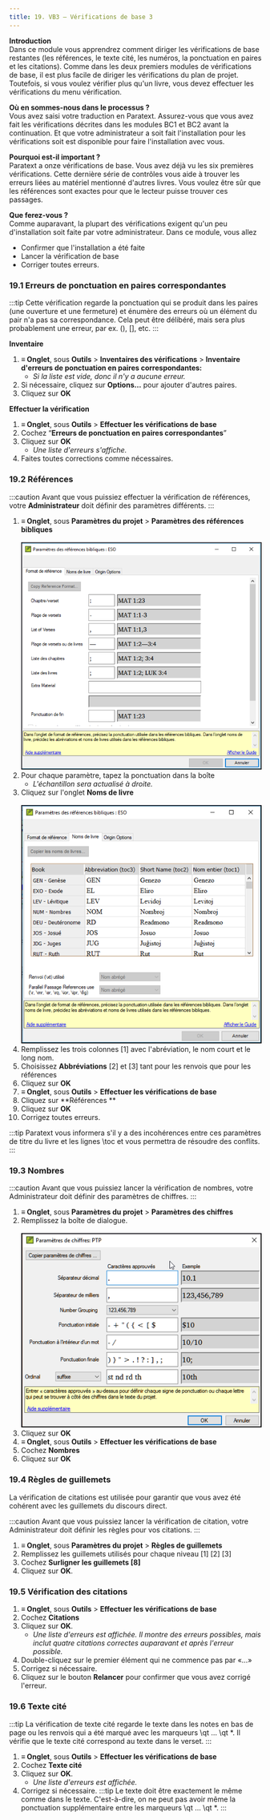 ```yaml
---
title: 19. VB3 – Vérifications de base 3
---
```

**Introduction**  
Dans ce module vous apprendrez comment diriger les vérifications de base restantes (les références, le texte cité, les numéros, la ponctuation en paires et les citations). Comme dans les deux premiers modules de vérifications de base, il est plus facile de diriger les vérifications du plan de projet. Toutefois, si vous voulez vérifier plus qu'un livre, vous devez effectuer les vérifications du menu vérification.

**Où en sommes-nous dans le processus ?**  
Vous avez saisi votre traduction en Paratext. Assurez-vous que vous avez fait les vérifications décrites dans les modules BC1 et BC2 avant la continuation. Et que votre administrateur a soit fait l'installation pour les vérifications soit est disponible pour faire l'installation avec vous.

**Pourquoi est-il important ?**  
Paratext a onze vérifications de base. Vous avez déjà vu les six premières vérifications. Cette dernière série de contrôles vous aide à trouver les erreurs liées au matériel mentionné d'autres livres. Vous voulez être sûr que les références sont exactes pour que le lecteur puisse trouver ces passages.

**Que ferez-vous ?**  
Comme auparavant, la plupart des vérifications exigent qu'un peu d'installation soit faite par votre administrateur. Dans ce module, vous allez

- Confirmer que l'installation a été faite
- Lancer la vérification de base
- Corriger toutes erreurs.

### 19.1 Erreurs de ponctuation en paires correspondantes

:::tip
Cette vérification regarde la ponctuation qui se produit dans les paires (une ouverture et une fermeture) et énumère des erreurs où un élément du pair n'a pas sa correspondance. Cela peut être délibéré, mais sera plus probablement une erreur, par ex. (), [], etc.
:::

**Inventaire**  
1. **≡ Onglet**, sous **Outils** \> **Inventaires des vérifications** \> **Inventaire d'erreurs de ponctuation en paires correspondantes:**  
   - *Si la liste est vide, donc il n'y a aucune erreur.*  
1. Si nécessaire, cliquez sur **Options…** pour ajouter d'autres paires.
1. Cliquez sur **OK**

**Effectuer  la vérification**  
1. **≡ Onglet**, sous **Outils** \> **Effectuer les vérifications de base**
1. Cochez “**Erreurs de ponctuation en paires correspondantes**”
1. Cliquez sur **OK**  
   - *Une liste d'erreurs s'affiche.*  
1. Faites toutes corrections comme nécessaires.

#####  

### 19.2 Références
:::caution
Avant que vous puissiez effectuer la vérification de références, votre **Administrateur** doit définir des paramètres différents.
:::
1. **≡ Onglet**, sous **Paramètres du projet** \> **Paramètres des références bibliques**  
  ![](../media/4717f342182250df9b130f8ff728a949.png)
1. Pour chaque paramètre, tapez la ponctuation dans la boîte 
   - *L'échantillon sera actualisé à droite.*  
1. Cliquez sur l'onglet **Noms de livre**  
    ![](../media/b75d86f75f87e72b4580bc2bc6707134.png)
1. Remplissez les trois colonnes [1] avec l'abréviation, le nom court et le long nom.
1. Choisissez **Abbréviations** [2] et [3] tant pour les renvois que pour les références
1. Cliquez sur **OK**
1. **≡ Onglet**, sous **Outils** \> **Effectuer les vérifications de base**
1. Cliquez sur **Références **
1. Cliquez sur **OK**
1. Corrigez toutes erreurs.

:::tip
Paratext vous informera s'il y a des incohérences entre ces paramètres de titre du livre et les lignes \\toc et vous permettra de résoudre des conflits.
:::

### 19.3 Nombres

:::caution
Avant que vous puissiez lancer la vérification de nombres, votre Administrateur doit définir des paramètres de chiffres.
:::

1. **≡ Onglet**, sous **Paramètres du projet** \> **Paramètres des chiffres**
1. Remplissez la boîte de dialogue.  
    ![](../media/1eb8c544c736f41791ddbb0546a1e210.png)  
1. Cliquez sur **OK**
1. **≡ Onglet**, sous **Outils** \> **Effectuer les vérifications de base**
1. Cochez **Nombres**
1. Cliquez sur **OK**

### 19.4 Règles de guillemets

La vérification de citations est utilisée pour garantir que vous avez été cohérent avec les guillemets du discours direct.

:::caution
Avant que vous puissiez lancer la vérification de citation, votre Administrateur doit définir les règles pour vos citations.
:::

1. **≡ Onglet**, sous **Paramètres du projet** \> **Règles de guillemets**
1. Remplissez les guillemets utilisés pour chaque niveau [1] [2] [3]
1. Cochez **Surligner les guillemets [8]**
1. Cliquez sur  **OK**.

### 19.5 Vérification des citations

1. **≡ Onglet**, sous **Outils** \> **Effectuer les vérifications de base**
1. Cochez **Citations**
1. Cliquez sur **OK**.  
   - *Une liste d'erreurs est affichée. Il montre des erreurs possibles, mais inclut quatre citations correctes auparavant et après l'erreur possible.*
1. Double-cliquez sur le premier élément qui ne commence pas par «…»
1. Corrigez si nécessaire.
1. Cliquez sur le bouton **Relancer** pour confirmer que vous avez corrigé l'erreur.

#####  

### 19.6 Texte cité

:::tip
La vérification de texte cité regarde le texte dans les notes en bas de page ou les renvois qui a été marqué avec les marqueurs \\qt … \\qt \*. Il vérifie que le texte cité correspond au texte dans le verset.
:::

1. **≡ Onglet**, sous **Outils** \> **Effectuer les vérifications de base**
1. Cochez **Texte cité**
1. Cliquez sur **OK**.  
   - *Une liste d'erreurs est affichée.*
1. Corrigez si nécessaire.
:::tip
Le texte doit être exactement le même comme dans le texte. C'est-à-dire, on ne peut pas avoir même la ponctuation supplémentaire entre les marqueurs \\qt … \\qt \*.
:::

